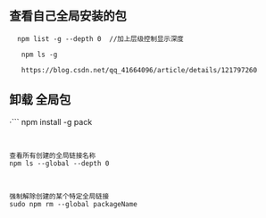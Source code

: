<!--
 * @Author: wxfeiang
 * @Description: 
 * @Date: 2023-02-19 10:23:10
 * @LastEditTime: 2023-04-12 22:32:53
 * @FilePath: /js/npm.md
-->
## 查看自己全局安装的包

```
  npm list -g --depth 0  //加上层级控制显示深度

   npm ls -g

   https://blog.csdn.net/qq_41664096/article/details/121797260

```


## 卸载 全局包
·```
npm install -g  pack
```


查看所有创建的全局链接名称
npm ls --global --depth 0



强制解除创建的某个特定全局链接
sudo npm rm --global packageName